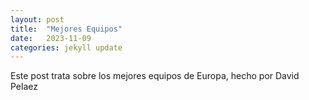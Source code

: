 ```yaml
---
layout: post
title:  "Mejores Equipos"
date:   2023-11-09 
categories: jekyll update
---
```


Este post trata sobre los mejores equipos de Europa, hecho por David Pelaez
